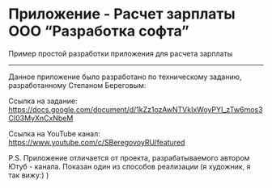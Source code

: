 # Приложение - Расчет зарплаты ООО “Разработка софта”
Пример простой разработки приложения для расчета зарплаты
____
Данное приложение было разработано по техническому заданию, разработанному Степаном Береговым: 

Ссылка на задание: https://docs.google.com/document/d/1kZz1ozAwNTVkIxWoyPYI_zTw6mos3CI03MyXnCxNbeM

Ссылка на YouTube канал: https://www.youtube.com/c/SBeregovoyRU/featured

P.S. Приложение отличается от проекта, разрабатываемого автором Ютуб - канала.
Показан один из способов реализации (я художник, я так вижу:) )





